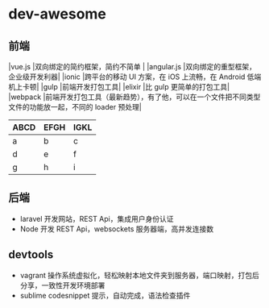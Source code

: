 # dev-awesome

## 前端


|vue.js      |双向绑定的简约框架，简约不简单 |
|angular.js  |双向绑定的重型框架，企业级开发利器|
|ionic        |跨平台的移动 UI 方案，在 iOS 上流畅，在 Android 低端机上卡顿|
|gulp        |前端开发打包工具|
|elixir      |比 gulp 更简单的打包工具|
|webpack     |前端开发打包工具（最新趋势），有了他，可以在一个文件把不同类型文件的功能放一起，不同的 loader 预处理|


ABCD | EFGH | IGKL
-----|------|----
a    | b    | c
d    | e    | f
g    | h    | i

## 后端

-  laravel       开发网站，REST Api，集成用户身份认证
-  Node          开发 REST Api，websockets 服务器端，高并发连接数



## devtools

-  vagrant      操作系统虚拟化，轻松映射本地文件夹到服务器，端口映射，打包后分享，一致性开发环境部署
-  sublime      codesnippet 提示，自动完成，语法检查插件
